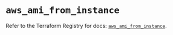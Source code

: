 # `aws_ami_from_instance`

Refer to the Terraform Registry for docs: [`aws_ami_from_instance`](https://registry.terraform.io/providers/hashicorp/aws/6.0.0/docs/resources/ami_from_instance).
